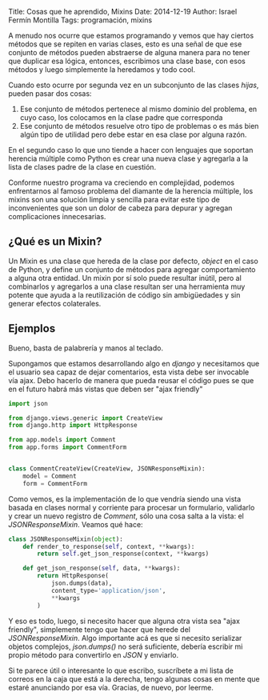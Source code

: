 Title: Cosas que he aprendido, Mixins
Date: 2014-12-19
Author: Israel Fermín Montilla
Tags: programación, mixins

A menudo nos ocurre que estamos programando y vemos que hay ciertos
métodos que se repiten en varias clases, esto es una señal de que ese
conjunto de métodos pueden abstraerse de alguna manera para no tener que
duplicar esa lógica, entonces, escribimos una clase base, con esos
métodos y luego simplemente la heredamos y todo cool.

Cuando esto ocurre por segunda vez en un subconjunto de las clases
*hijas*, pueden pasar dos cosas:

1.  Ese conjunto de métodos pertenece al mismo dominio del problema, en
    cuyo caso, los colocamos en la clase padre que corresponda
2.  Ese conjunto de métodos resuelve otro tipo de problemas o es más
    bien algún tipo de utilidad pero debe estar en esa clase por
    alguna razón.

En el segundo caso lo que uno tiende a hacer con lenguajes que soportan
herencia múltiple como Python es crear una nueva clase y agregarla a la
lista de clases padre de la clase en cuestión.

Conforme nuestro programa va creciendo en complejidad, podemos
enfrentarnos al famoso problema del diamante de la herencia múltiple,
los mixins son una solución limpia y sencilla para evitar este tipo de
inconvenientes que son un dolor de cabeza para depurar y agregan
complicaciones innecesarias.

## ¿Qué es un Mixin?

Un Mixin es una clase que hereda de la clase por defecto, *object* en el
caso de Python, y define un conjunto de métodos para agregar
comportamiento a alguna otra entidad. Un mixin por sí solo puede
resultar inútil, pero al combinarlos y agregarlos a una clase resultan
ser una herramienta muy potente que ayuda a la reutilización de código
sin ambigüedades y sin generar efectos colaterales.

## Ejemplos

Bueno, basta de palabrería y manos al teclado.

Supongamos que estamos desarrollando algo en *django* y necesitamos que
el usuario sea capaz de dejar comentarios, esta vista debe ser invocable
vía ajax. Debo hacerlo de manera que pueda reusar el código pues se que
en el futuro habrá más vistas que deben ser "ajax friendly"

```python
import json

from django.views.generic import CreateView
from django.http import HttpResponse

from app.models import Comment
from app.forms import CommentForm


class CommentCreateView(CreateView, JSONResponseMixin):
    model = Comment
    form = CommentForm
```

Como vemos, es la implementación de lo que vendría siendo una vista
basada en clases normal y corriente para procesar un formulario,
validarlo y crear un nuevo registro de *Comment*, sólo una cosa salta a
la vista: el *JSONResponseMixin*. Veamos qué hace:

```python
class JSONResponseMixin(object):
    def render_to_response(self, context, **kwargs):
        return self.get_json_response(context, **kwargs)

    def get_json_response(self, data, **kwargs):
        return HttpResponse(
            json.dumps(data),
            content_type='application/json',
            **kwargs
        )
```

Y eso es todo, luego, si necesito hacer que alguna otra vista sea "ajax
friendly", simplemente tengo que hacer que herede del
*JSONResponseMixin*. Algo importante acá es que si necesito serializar
objetos complejos, *json.dumps()* no será suficiente, debería escribir
mi propio método para convertirlo en *JSON* y enviarlo.

Si te parece útil o interesante lo que escribo, suscríbete a mi lista de
correos en la caja que está a la derecha, tengo algunas cosas en mente
que estaré anunciando por esa vía. Gracias, de nuevo, por leerme.
